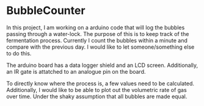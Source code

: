 # BubbleCounter

In this project, I am working on a arduino code that will log the bubbles passing through a water-lock.
The purpose of this is to keep track of the fermentation process.
Currently I count the bubbles within a minute and compare with the previous day.
I would like to let someone/something else to do this.

The arduino board has a data logger shield and an LCD screen.
Additionally, an IR gate is attatched to an analogue pin on the board.

To directly know where the process is, a few values need to be calculated.
Additionally, I would like to be able to plot out the volumetric rate of gas over time.
Under the shaky assumption that all bubbles are made equal.
